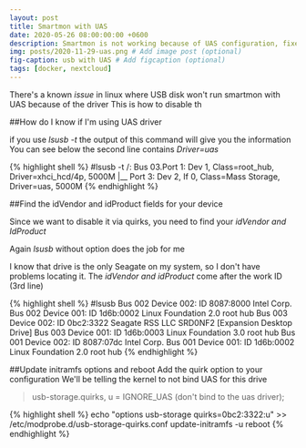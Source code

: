 ```yaml
---
layout: post
title: Smartmon with UAS
date: 2020-05-26 08:00:00:00 +0600
description: Smartmon is not working because of UAS configuration, fixed via quirks
img: posts/2020-11-29-uas.png # Add image post (optional)
fig-caption: usb with UAS # Add figcaption (optional)
tags: [docker, nextcloud]
---
```


There's a known *issue* in linux where USB disk won't run smartmon with UAS because of the driver
This is how to disable th

##How do I know if I'm using UAS driver

if you use *lsusb -t* the output of this command will give you the information
You can see below the second line contains *Driver=uas*

{% highlight shell %}
#lsusb -t
/:  Bus 03.Port 1: Dev 1, Class=root_hub, Driver=xhci_hcd/4p, 5000M
    |__ Port 3: Dev 2, If 0, Class=Mass Storage, Driver=uas, 5000M
{% endhighlight %}

##Find the idVendor and idProduct fields for your device

Since we want to disable it via quirks, you need to find your *idVendor and IdProduct*

Again *lsusb* without option does the job for me

I know that drive is the only Seagate on my system, so I don't have problems locating it.
The *idVendor and idProduct* come after the work ID (3rd line)

{% highlight shell %}
#lsusb
Bus 002 Device 002: ID 8087:8000 Intel Corp.
Bus 002 Device 001: ID 1d6b:0002 Linux Foundation 2.0 root hub
Bus 003 Device 002: ID 0bc2:3322 Seagate RSS LLC SRD0NF2 [Expansion Desktop Drive]
Bus 003 Device 001: ID 1d6b:0003 Linux Foundation 3.0 root hub
Bus 001 Device 002: ID 8087:07dc Intel Corp.
Bus 001 Device 001: ID 1d6b:0002 Linux Foundation 2.0 root hub
{% endhighlight %}

##Update initramfs options and reboot
Add the quirk option to your configuration 
We'll be telling the kernel to not bind UAS for this drive 

>usb-storage.quirks, u = IGNORE_UAS (don't bind to the uas driver);

{% highlight shell %}
echo "options usb-storage quirks=0bc2:3322:u" >> /etc/modprobe.d/usb-storage-quirks.conf
update-initramfs -u
reboot
{% endhighlight %}


[smartmon with UAS]: https://www.smartmontools.org/wiki/SAT-with-UAS-Linux
[OMV disable UAS]: https://forum.openmediavault.org/index.php?thread/26601-how-to-get-smart-on-external-drives/
